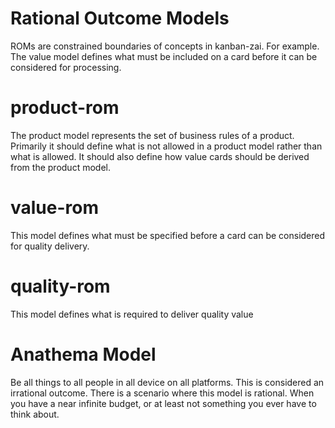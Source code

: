 # Rational Outcome Models

ROMs are constrained boundaries of concepts in kanban-zai.  For example.  The value model defines what must be included
on a card before it can be considered for processing.

# product-rom

The product model represents the set of business rules of a product.  Primarily it should define what is not allowed 
in a product model rather than what is allowed.  It should also define how value cards should be derived from the
product model.

# value-rom

This model defines what must be specified before a card can be considered for quality delivery.

# quality-rom

This model defines what is required to deliver quality value


# Anathema Model

Be all things to all people in all device on all platforms. This is considered an irrational outcome.  There is a 
scenario where this model is rational.  When you have a near infinite budget, or at least not something you ever have
to think about.
